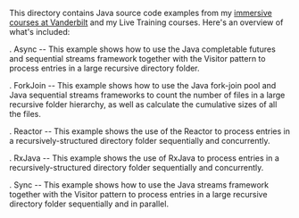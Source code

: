 This directory contains Java source code examples from my [immersive
courses at
Vanderbilt](http://www.dre.vanderbilt.edu/~schmidt/courses.html) and
my Live Training courses.  Here's an overview of what's included:

. Async -- This example shows how to use the Java completable futures
  and sequential streams framework together with the Visitor pattern
  to process entries in a large recursive directory folder.

. ForkJoin -- This example shows how to use the Java fork-join pool
  and Java sequential streams frameworks to count the number of files
  in a large recursive folder hierarchy, as well as calculate the
  cumulative sizes of all the files.

. Reactor -- This example shows the use of the Reactor to process
  entries in a recursively-structured directory folder sequentially
  and concurrently.

. RxJava -- This example shows the use of RxJava to process entries in
  a recursively-structured directory folder sequentially and
  concurrently.

. Sync -- This example shows how to use the Java streams framework
  together with the Visitor pattern to process entries in a large
  recursive directory folder sequentially and in parallel.





